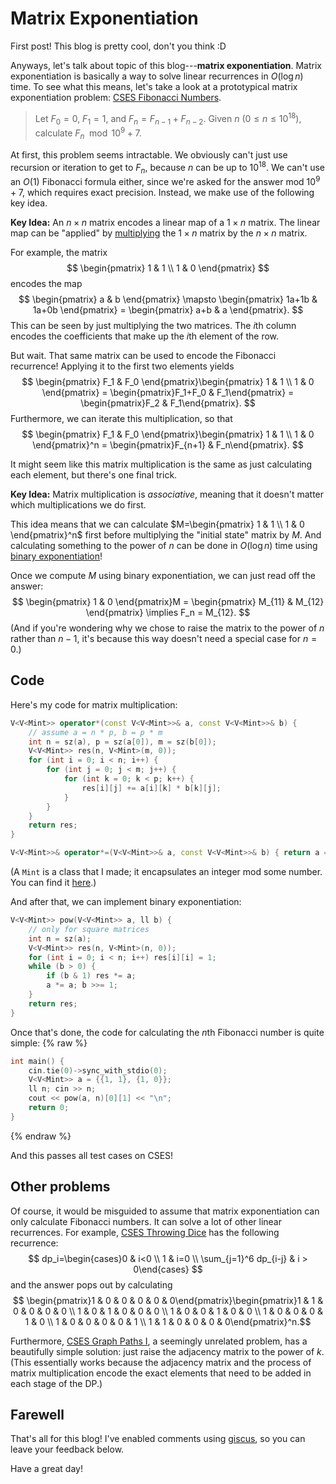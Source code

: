 # Matrix Exponentiation

First post! This blog is pretty cool, don't you think :D

Anyways, let's talk about topic of this blog---**matrix exponentiation**. Matrix exponentiation is basically a way to solve linear recurrences in $O(\log n)$ time. To see what this means, let's take a look at a prototypical matrix exponentiation problem: [CSES Fibonacci Numbers](https://cses.fi/problemset/task/1722).

> Let $F_0=0$, $F_1=1$, and $F_n=F_{n-1}+F_{n-2}$. Given $n$ ($0\leq n\leq 10^{18}$), calculate $F_n\mod 10^9+7$.

At first, this problem seems intractable. We obviously can't just use recursion or iteration to get to $F_n$, because $n$ can be up to $10^{18}$. We can't use an $O(1)$ Fibonacci formula either, since we're asked for the answer mod $10^9+7$, which requires exact precision. Instead, we make use of the following key idea.

**Key Idea:** An $n\times n$ matrix encodes a linear map of a $1\times n$ matrix. The linear map can be "applied" by [multiplying](https://en.wikipedia.org/wiki/Matrix_multiplication) the $1\times n$ matrix by the $n\times n$ matrix.

For example, the matrix
$$ \begin{pmatrix} 1 & 1 \\ 1 & 0 \end{pmatrix} $$
encodes the map
$$ \begin{pmatrix} a & b \end{pmatrix} \mapsto \begin{pmatrix} 1a+1b & 1a+0b \end{pmatrix} = \begin{pmatrix} a+b & a \end{pmatrix}. $$
This can be seen by just multiplying the two matrices. The $i$th column encodes the coefficients that make up the $i$th element of the row.

But wait. That same matrix can be used to encode the Fibonacci recurrence! Applying it to the first two elements yields
$$ \begin{pmatrix} F_1 & F_0 \end{pmatrix}\begin{pmatrix} 1 & 1 \\ 1 & 0 \end{pmatrix} = \begin{pmatrix}F_1+F_0 & F_1\end{pmatrix} = \begin{pmatrix}F_2 & F_1\end{pmatrix}. $$
Furthermore, we can iterate this multiplication, so that
$$ \begin{pmatrix} F_1 & F_0 \end{pmatrix}\begin{pmatrix} 1 & 1 \\ 1 & 0 \end{pmatrix}^n = \begin{pmatrix}F_{n+1} & F_n\end{pmatrix}. $$

It might seem like this matrix multiplication is the same as just calculating each element, but there's one final trick.

**Key Idea:** Matrix multiplication is *associative*, meaning that it doesn't matter which multiplications we do first.

This idea means that we can calculate $M=\begin{pmatrix} 1 & 1 \\ 1 & 0 \end{pmatrix}^n$ first before multiplying the "initial state" matrix by $M$. And calculating something to the power of $n$ can be done in $O(\log n)$ time using [binary exponentiation](https://cp-algorithms.com/algebra/binary-exp.html)!

Once we compute $M$ using binary exponentiation, we can just read off the answer:
$$ \begin{pmatrix} 1 & 0 \end{pmatrix}M = \begin{pmatrix} M_{11} & M_{12} \end{pmatrix} \implies F_n = M_{12}. $$
(And if you're wondering why we chose to raise the matrix to the power of $n$ rather than $n-1$, it's because this way doesn't need a special case for $n=0$.)

## Code

Here's my code for matrix multiplication:
```cpp
V<V<Mint>> operator*(const V<V<Mint>>& a, const V<V<Mint>>& b) {
    // assume a = n * p, b = p * m
    int n = sz(a), p = sz(a[0]), m = sz(b[0]);
    V<V<Mint>> res(n, V<Mint>(m, 0));
    for (int i = 0; i < n; i++) {
        for (int j = 0; j < m; j++) {
            for (int k = 0; k < p; k++) {
                res[i][j] += a[i][k] * b[k][j];
            }
        }
    }
    return res;
}

V<V<Mint>>& operator*=(V<V<Mint>>& a, const V<V<Mint>>& b) { return a = a * b; }
```
(A `Mint` is a class that I made; it encapsulates an integer mod some number. You can find it [here](https://github.com/ajxu2/competitive-programming/blob/main/Templates/Mint.cpp).)

And after that, we can implement binary exponentiation:
```cpp
V<V<Mint>> pow(V<V<Mint>> a, ll b) {
    // only for square matrices
    int n = sz(a);
    V<V<Mint>> res(n, V<Mint>(n, 0));
    for (int i = 0; i < n; i++) res[i][i] = 1;
    while (b > 0) {
        if (b & 1) res *= a;
        a *= a; b >>= 1;
    }
    return res;
}
```

Once that's done, the code for calculating the $n$th Fibonacci number is quite simple:
{% raw %}
```cpp
int main() {
    cin.tie(0)->sync_with_stdio(0);
    V<V<Mint>> a = {{1, 1}, {1, 0}};
    ll n; cin >> n;
    cout << pow(a, n)[0][1] << "\n";
    return 0;
}
```
{% endraw %}

And this passes all test cases on CSES!

## Other problems

Of course, it would be misguided to assume that matrix exponentiation can only calculate Fibonacci numbers. It can solve a lot of other linear recurrences. For example, [CSES Throwing Dice](https://cses.fi/problemset/task/1096) has the following recurrence:
$$ dp_i=\begin{cases}0 & i<0 \\ 1 & i=0 \\ \sum_{j=1}^6 dp_{i-j} & i > 0\end{cases} $$
and the answer pops out by calculating
$$ \begin{pmatrix}1 & 0 & 0 & 0 & 0 & 0\end{pmatrix}\begin{pmatrix}1 & 1 & 0 & 0 & 0 & 0 \\ 1 & 0 & 1 & 0 & 0 & 0 \\ 1 & 0 & 0 & 1 & 0 & 0 \\ 1 & 0 & 0 & 0 & 1 & 0 \\ 1 & 0 & 0 & 0 & 0 & 1 \\ 1 & 1 & 0 & 0 & 0 & 0\end{pmatrix}^n.$$

Furthermore, [CSES Graph Paths I](https://cses.fi/problemset/task/1723), a seemingly unrelated problem, has a beautifully simple solution: just raise the adjacency matrix to the power of $k$. (This essentially works because the adjacency matrix and the process of matrix multiplication encode the exact elements that need to be added in each stage of the DP.)

## Farewell

That's all for this blog! I've enabled comments using [giscus](https://giscus.app/), so you can leave your feedback below.

Have a great day!
